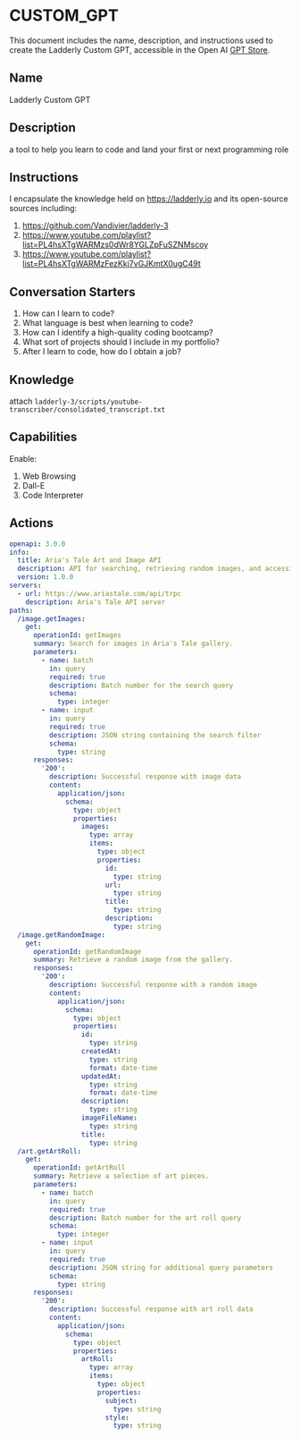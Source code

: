 # CUSTOM_GPT

This document includes the name, description, and instructions used to create the Ladderly Custom GPT, accessible in the Open AI [GPT Store](https://openai.com/blog/introducing-the-gpt-store).

## Name

Ladderly Custom GPT

## Description

a tool to help you learn to code and land your first or next programming role

## Instructions

I encapsulate the knowledge held on <https://ladderly.io> and its open-source sources including:

1. <https://github.com/Vandivier/ladderly-3>
2. <https://www.youtube.com/playlist?list=PL4hsXTgWARMzs0dWr8YGLZpFuSZNMscoy>
3. <https://www.youtube.com/playlist?list=PL4hsXTgWARMzFezKkj7vGJKmtX0ugC49t>

## Conversation Starters

1. How can I learn to code?
2. What language is best when learning to code?
3. How can I identify a high-quality coding bootcamp?
4. What sort of projects should I include in my portfolio?
5. After I learn to code, how do I obtain a job?

## Knowledge

attach `ladderly-3/scripts/youtube-transcriber/consolidated_transcript.txt`

## Capabilities

Enable:

1. Web Browsing
2. Dall-E
3. Code Interpreter

## Actions

```yml
openapi: 3.0.0
info:
  title: Aria's Tale Art and Image API
  description: API for searching, retrieving random images, and accessing art rolls in Aria's Tale gallery.
  version: 1.0.0
servers:
  - url: https://www.ariastale.com/api/trpc
    description: Aria's Tale API server
paths:
  /image.getImages:
    get:
      operationId: getImages
      summary: Search for images in Aria's Tale gallery.
      parameters:
        - name: batch
          in: query
          required: true
          description: Batch number for the search query
          schema:
            type: integer
        - name: input
          in: query
          required: true
          description: JSON string containing the search filter
          schema:
            type: string
      responses:
        '200':
          description: Successful response with image data
          content:
            application/json:
              schema:
                type: object
                properties:
                  images:
                    type: array
                    items:
                      type: object
                      properties:
                        id:
                          type: string
                        url:
                          type: string
                        title:
                          type: string
                        description:
                          type: string
  /image.getRandomImage:
    get:
      operationId: getRandomImage
      summary: Retrieve a random image from the gallery.
      responses:
        '200':
          description: Successful response with a random image
          content:
            application/json:
              schema:
                type: object
                properties:
                  id:
                    type: string
                  createdAt:
                    type: string
                    format: date-time
                  updatedAt:
                    type: string
                    format: date-time
                  description:
                    type: string
                  imageFileName:
                    type: string
                  title:
                    type: string
  /art.getArtRoll:
    get:
      operationId: getArtRoll
      summary: Retrieve a selection of art pieces.
      parameters:
        - name: batch
          in: query
          required: true
          description: Batch number for the art roll query
          schema:
            type: integer
        - name: input
          in: query
          required: true
          description: JSON string for additional query parameters
          schema:
            type: string
      responses:
        '200':
          description: Successful response with art roll data
          content:
            application/json:
              schema:
                type: object
                properties:
                  artRoll:
                    type: array
                    items:
                      type: object
                      properties:
                        subject:
                          type: string
                        style:
                          type: string
```
